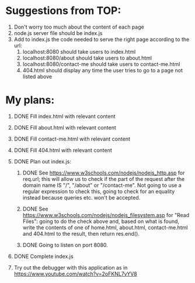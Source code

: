 # Suggestions from TOP:

1. Don't worry too much about the content of each page
2. node.js server file should be index.js
3. Add to index.js the code needed to serve the right page according to the url:
    1. localhost:8080 should take users to index.html
    2. localhost:8080/about should take users to about.html
    3. localhost:8080/contact-me should take users to contact-me.html
    4. 404.html should display any time the user tries to go to a page not listed above

# My plans:

1. DONE Fill index.html with relevant content
2. DONE Fill about.html with relevant content
3. DONE Fill contact-me.html with relevant content
4. DONE Fill 404.html with relevant content
5. DONE Plan out index.js:

    1. DONE See https://www.w3schools.com/nodejs/nodejs_http.asp for req.url; this will allow 
    us to check if the part of the request after the domain name IS "/", "/about" or 
    "/contact-me". Not going to use a regular expression to check this, going to check 
    for an equality instead because queries etc. won't be accepted.

    2. DONE See https://www.w3schools.com/nodejs/nodejs_filesystem.asp for "Read Files": going 
    to do the check above and, based on what is found, write the contents of one of 
    home.html, about.html, contact-me.html and 404.html to the result, then return res.end().

    3. DONE Going to listen on port 8080.

6. DONE Complete index.js
7. Try out the debugger with this application as in https://www.youtube.com/watch?v=2oFKNL7vYV8